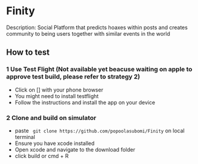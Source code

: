 # Finity

Description: Social Platform that predicts hoaxes within posts and creates community to being users          together with similar events in the world


## How to test

### 1 Use Test Flight (Not available yet beacuse waiting on apple to approve test build, please refer to strategy 2)
- Click on [] with your phone browser
- You might need to install testflight
- Follow the instructions and install the app on your device


### 2 Clone and build on simulator
- paste ``` git clone https://github.com/popoolasubomi/Finity``` on local terminal
- Ensure you have xcode installed
- Open xcode and navigate to the download folder
- click build or cmd + R
